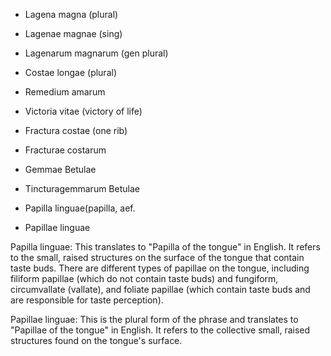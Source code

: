 - Lagena magna (plural)
- Lagenae magnae (sing)
- Lagenarum magnarum (gen plural)
- Costae longae (plural)
- Remedium amarum 
- Victoria vitae (victory of life) 
- Fractura costae (one rib) 
- Fracturae costarum
- Gemmae Betulae
- Tincturagemmarum Betulae

- Papilla linguae(papilla, aef.
- Papillae linguae

Papilla linguae: This translates to "Papilla of the tongue" in English. It refers to the small, raised structures on the surface of the tongue that contain taste buds. There are different types of papillae on the tongue, including filiform papillae (which do not contain taste buds) and fungiform, circumvallate (vallate), and foliate papillae (which contain taste buds and are responsible for taste perception).

Papillae linguae: This is the plural form of the phrase and translates to "Papillae of the tongue" in English. It refers to the collective small, raised structures found on the tongue's surface.
